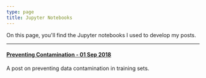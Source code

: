 ```yaml
---
type: page
title: Jupyter Notebooks
---
```

  
On this page, you'll find the Jupyter notebooks I used to develop my posts.  
  
---  
  
#### [Preventing Contamination - 01 Sep 2018](notebooks/2018-09-01-preventing-contamination.html)
A post on preventing data contamination in training sets.
